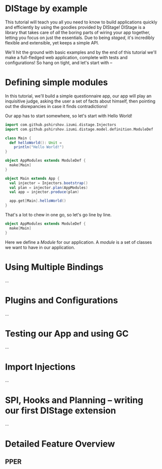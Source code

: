 DIStage by example
==================

This tutorial will teach you all you need to know to build applications quickly and efficiently by using the goodies provided by DIStage! DIStage is a library that takes care of _all_ the boring parts of wiring your app together, letting you focus on just the essentials. Due to being *staged*, it's incredibly flexible and extensible, yet keeps a simple API.

We'll hit the ground with basic examples and by the end of this tutorial we'll make a full-fledged web application, complete with tests and configurations! So hang on tight, and let's start with –

Defining simple modules
=======================

In this tutorial, we'll build a simple questionnaire app, our app will play an inquisitive judge, asking the user a set of facts about himself, then pointing out the disrepancies in case it finds contradictions!

Our app has to start somewhere, so let's start with Hello World!

```scala
import com.github.pshirshov.izumi.distage.Injectors
import com.github.pshirshov.izumi.distage.model.definition.ModuleDef

class Main {
  def helloWorld(): Unit =
    println("Hello World!")
}

object AppModules extends ModuleDef {
  make[Main]
}

object Main extends App {
  val injector = Injectors.bootstrap()
  val plan = injector.plan(AppModules)
  val app = injector.produce(plan)

  app.get[Main].helloWorld()
}
```

That's a lot to chew in one go, so let's go line by line.

```scala
object AppModules extends ModuleDef {
  make[Main]
}
```

Here we define a *Module* for our application. A *module* is a set of classes we want to have in our application. 

Using Multiple Bindings
=======================

...

Plugins and Configurations
==========================

...

Testing our App and using GC
===========================

...

Import Injections
=================
...


SPI, Hooks and Planning – writing our first DIStage extension
=======================

...

Detailed Feature Overview
=========================

PPER 
----
